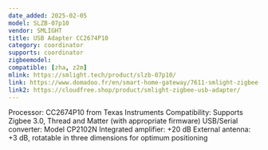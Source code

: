 ```yaml
---
date_added: 2025-02-05
model: SLZB-07p10
vendor: SMLIGHT
title: USB Adapter CC2674P10 
category: coordinator
supports: coordinator
zigbeemodel:
compatible: [zha, z2m]
mlink: https://smlight.tech/product/slzb-07p10/
link: https://www.domadoo.fr/en/smart-home-gateway/7611-smlight-zigbee-cc2674p10-soc-usb-dongle-3db-antenna-zigbee2mqtt.html
link2: https://cloudfree.shop/product/smlight-zigbee-usb-adapter/
---
```


Processor: CC2674P10 from Texas Instruments
Compatibility: Supports Zigbee 3.0, Thread and Matter (with appropriate firmware)
USB/Serial converter: Model CP2102N
Integrated amplifier: +20 dB
External antenna: +3 dB, rotatable in three dimensions for optimum positioning